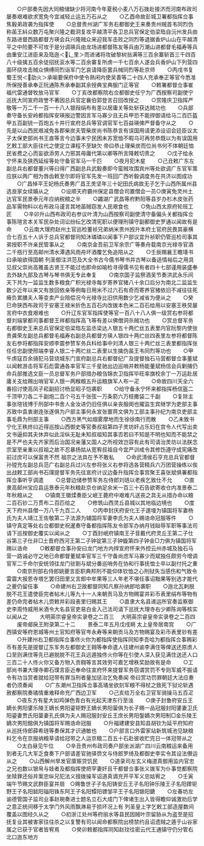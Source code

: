 <!-- { "loadSidebar": true } -->
　　○户部奏先因大同粮储缺少将河南今年夏税小麦八万石拨赴接济而河南布政司屡奏艰难欲求宽免今宜减轻止运五万石从之
　　○乙酉命故彭城卫署都指挥佥事焦毅弟政袭为指挥使
　　○总督贵州湖广军务右都御史王来奏贵州贼首韦同烈伪称苖王紏众数万屯聚兴隆之截洞复攻平越清平各卫总兵官保定伯梁珤自沅州发兵由东路进督西路都督方瑛会兵兴隆贼众来迎我军击败之同烈等退据香炉山山在平越清平之中险要不可攻于是分调瑛兵由龙场进都督陈友等兵由万潮山进都督毛福寿等兵由重安江进臣来及珤迤＜辶里＞而进诸将攻破黎树翁满等三百余寨斩首三千四百八十级擒五百余徒招抚衮水等二百余寨复所虏一千七百余人遂会兵香炉山下列营四面环绕攻击贼众惧缚同烈诣军门乞哀请降臣罢兵械同烈等赴京师
　　○丙戌书复蜀王悦＜劭火＞承喻要保府中使令熟闲内使吴善等二十四人充承奉正等官今悉准所保授善承奉正阮通陈焘承奉副其余授典宝典服门正等官
　　○敕署都督佥事崔福代雷通督牧放马官军
　　○丁亥改都察院右佥都御史任宁为广西按察司副使宁巡抚大同宣府政誉不著因总兵官定襄伯郭登言召回改授之
　　○赏隆庆卫指挥严敬等一万二千一百一十八人银叚绢布有差以居庸关等处斩获达贼功也
　　○兵部奏守备长安岭都指挥安瑛报边警因言军马寡少且无兵甲恐不能捍御请给马二百匹盔甲五百副铳一百炮五十并行宣府总兵等官调官军七百益瑛俾严督备守从之
　　○先是以山西民艰减免各郡柴炭夫管柴炭尚书陈恭言有误国用请更添设诏会廷臣议太子太保吏部尚书王直等言今边事未宁民困未苏宽恤不暇乌可再劳恭既以为有误国用乞敕工部大臣往代之使定立课程不至缺欠  帝曰恭止理柴炭而位尚书何不体朝廷恤民省费之心而妄欲添劳人力邪其毋庸代第以卿等所言降敕切责之
　　○戊子给永宁怀来及狭西延绥等处守备官军马一千匹
　　○夜月犯木星
　　○己丑敕广东左副总兵右都督董兴等曰得广西副总兵武毅奏即今蛮贼攻围宾州等处欲调广东官军策应朕以两广相为唇齿敕至尔即将官军先发一班回广西听毅调度务在共济以图成功
　　○广昌悼平王妃杨氏奏男广昌王羙坚年三十妃田氏病故无子乞于山西所属州县选良家女续婚从之
　　○设顺天府霸州保定县僧会司置僧会一员○庚寅免灵州土达官军民景泰元年应纳税粮之半
　　○蠲湖广武昌等府黔阳等县岁办杉木皮张药品军需物料以右布政马谨言其地苖贼窃发人民艰食也
　　○免山西太原府轮班工匠
　　○辛卯升山西布政司右参议叶清为山西按察司副使清守备偏头关都指挥佥事陈瑄言本关军民杂处词讼纷纭乞改清宪职以便理刑镇守副都御史罗通以闻故有是命
　　○云南大理府赵州土官巡检董祯兄弟纳米贵州觊升本府土官府民畏其豪横合七百五十人诉于总兵官都督同知沐璘璘以闻事下户部议宜升祯职仍管巡检司事其弟授职不许亲民管事从之
　　○南京金吾前卫军余宗广等奏舟载南京光禄寺官酒二千瓶行至高邮州清水潭遇风雨舟坏酒覆乞免追陪从之
　　○壬辰赐襄王瞻墡书曰承喻欲得国朝  列圣御注洪范及大全书古今儒书琴书并古琴以备适情裕后之用具见叔父崇尚高雅虽古贤王不能过也即命如喻检寻得儒书见有者四十七部谨用装盛奉去外缺九部及古琴与琴书俱无专此奉复
　　○南京国子监祭酒吴节奏洪武永乐间天下共为一监监生数多粮食广积光禄寺每岁寄养官猪八十余口后分为南北二监监生数少近年以来又有放回依亲等例每日用米不过六石有奇而寄养官猪依旧不减往往死瘠负累膳夫人等变卖产业陪偿况今光禄寺比旧供用数少乞减省为便从之
　　○癸巳命狭西布政司于安塞王禄米折色五百石内改拨本色米二百石给用以安塞王秩炅屡言府中衣食艰难也
　　○升辽东官军指挥使等官一百八十八人俱一级赏右参将都督刘端掌都司事都督王祥都指挥高飞等有差以佛僧洞杀贼功也
　　○赏总督军务右都御史王来总兵官保定伯梁珤左监丞梁达人银五十两纻丝五表里内官阮黎内使张贵龚荣左副总兵都督毛福寿右副总兵都督方瑛人银四十两纻丝四表里左参将都督陈友右参将都指挥安顺李震参赞军务兵科给事中刘清人银三十两纻丝三表里都指挥张任任忠副使邢端李睿人银二十两纻丝二表里以生擒伪苖王韦同烈等功也
　　○甲午虏寇百余骑犯马营烧城东门宣府副总兵右都督纪广及提督独石马营都督佥事董斌以闻敕游击将军石彪雷通各率官军三千星驰出边巡哨并敕杨能董斌杨信会兵剿捕仍命兵部推选文臣一员总督军务户部措办粮刍锦衣卫指挥毕旺率旗校余丁一万运赴居庸关支给赐出哨官军人银一两糇粮五升运粮旗军人布一疋
　　○命故四川天全六番招讨使高凤子崧副招讨杨显昭子恺袭职
　　○给守备永宁怀来都指挥杨信盔二千顶甲刀各二千副炮二百个弓五千张弦一万条箭六万枝撒袋二千副
　　○复除主事张瑄钱博于刑部中书舍人金汝进仍旧任俱以亲丧服阕也擢监生宾继学为吏部主事苏致中袁衷谢连张遂俱为户部主事何永宣张寰蒋文俱为工部主事孙纪为南京吏部主事毛鼎为刑部主事
　　○西方黑气如烟雾摩地而生徐徐南行而散
　　○乙未致书宁化王秩炵曰近得巡按山西御史等官奏叔祖第四子羙坊奸占乐妇在宫令人代写出卖文书逼抑其夫休弃似此淫纵无耻未知叔祖知其事否若曰不知是不明也知而不能禁之是不严也夫先齐家而后治国况亲藩又国人之所视效岂容有此有司请治羙坊以法朕念宗室至亲重以叔祖之故不忍暴扬姑从宽宥叔祖自今宜严训戒令其修饬遵守成宪痛改前过庶可以保富贵不然  祖宗之法具在予不敢私
　　○命武清侯石亨充总兵官都督孙镗充左副总兵范广右副总兵过兴左参将张义右参将选各营精兵六万团营操练以俟出战敕工部尚书石璞提督军务先往宣府计议边备升指挥佥事宫聚王喜张斌俱署都指挥佥事听亨调遣
　　○总督边储参赞军务左侍郎刘琏以老疾乞致仕不允
　　○直隶高邮州宝应县运景泰元年秋粮赴京仓纳足余米一百三十石告欲寄收仓内准景泰二年秋粮从之
　　○镇南王徽煣奏臣父岷王薨府中艰难凡送丧之具无从措办命以粮二百石钞二万贯布二百匹给之
　　○修筑山西灵丘县城以其地临边境也
　　○度天下府州县僧一万八千九百二人
　　○丙申封庆府安化王子邃墁为镇国将军妻杨氏为夫人靖江王佐敬第二子法源为辅国将军妻李氏为夫人赐诰命冠服等件
　　○镇守真定等处右佥都御史祝暹奏守备都指挥陈友令部军办纳月钱敺辱军职等事法司请下巡按御史覆实以闻从之
　　○丁酉封岷府镇南王子音戴代府灵丘王第二子仕谷第三子仕非□土晋府西河王第二子钟锭第三子钟鏇第四子钟金□力俱为镇国将军赐以诰命
　　○敕都督佥事孙安曰龙门地方内捍宣府怀来外控云州赤城及独石马营一路诚必守之地已命都督董斌率官军三千守备尚虑军马寡少而斌独任颇劳今增调官军二千命尔安统领往龙门驻劄与斌分番巡哨务在协和行事抚恤士卒以副付托之重
　　○南京刑部右侍郎姚夔言臣职典邦刑不能仰体钦恤之心刑狱失当感伤和气致令雷震大报恩寺塔乞罢归田里又言郎中牟果等三人年老不堪任事诏黜果等别选才能代之夔仍留任事
　　○命建州右卫故都督同知凡察孙纳郎哈袭职
　　○迤北瓦剌脱脱不花王遣使臣完者帖木儿等九十一人来朝贡马及方物赐宴并彩币表里绢布等物有差仍命完者帖木儿赍敕并彩段表里归赐其王
　　○直隶大名县递运所官奏监察御史李周恃威用米酒令大名县官吏易白金入己法司请下巡抚大理寺右少卿陈询等核实以闻从之
　　大明英宗睿皇帝实录卷之二百三
　大明英宗睿皇帝实录卷之二百四
　　废帝郕戾王附录第二十二
　　景泰二年五月戊戌朔  太上皇帝居南宫
　　○广西镇安等府恩城等州土官知府等官岑永寿等来朝贡马及方物赐宴及彩币表里钞有差
　　○升建州右卫都指挥佥事佟火你为都指挥使指挥同知李吾哈为都指挥佥事赐彩币有差先是提督辽东军务左都御史王翱等奉命遣人往建州谕李满住等俾送还原虏人口至则满住等先已避脱脱不花王兵远遁独佟火你等在引使人深入获见满住送还人口三百二十人佟火你又备方物入贡翱等言其效劳可嘉乞增秩奖励故有是命
　　○工部尚书兼大理寺卿石璞言臣近奉命往宣府怀来提督军务窃谓赏罚不专则军威不振请令有功当赏者就给冠带有罪当刑者量加惩治乞免奏闻  帝曰赏功罚罪朝廷大法应奏者仍须奏闻
　　○广东潮州卫指挥佥事高璚坐欲刻军粮不得杖之致死下狱论斩遇赦都察院奏璚情重难释命充广西边卫军
　　○己亥给万全右卫官军骑操马五百疋
　　○夜东方有星大如鸡弹色青白有光起天津东行至浊
　　○庚子封鲁府安丘王嫡长男阳鐆乐陵王嫡长男阳鎏钜野王嫡长男阳蓥俱为长子赐一品冠服封阳鐆妻卫氏阳鎏妻贾氏阳蓥妻孔氏俱为夫人赐冠服封安丘王庶长男阳鎜嫡次男阳制□金乐陵王嫡次男阳錧俱为镇国将军赐诰命冠服
　　○升福建建安县知县胡钦为延平府知府从巡抚侍郎薛希琏等奏保其才识通敏也
　　○户部言口外雷家站新筑城池见缺粮料乞令在京报纳粮草请给冠带之人运京粮二百五十石赴彼收贮完日一体冠带从之
　　○太白昼见午位
　　○辛丑贵州布政司奏户部坐派湖广四川云南粮运来备用到者无几大军乏食奏下户部请差官驰驿赍文与侍郎罗绮及都御史李实令其设法儧运从之
　　○山西解州旱发官廪赈贷饥民
　　○道录司左玄义梅道真御用监内官忠之兄也数以银帛与妓者及都指挥使把罕妻奸且干都督佥事张义拨军为仆事觉都察院坐赎罪还俗并案忠纵兄犯法义擅拨操军诏道真谪充开平军义忠姑宥之
　　○壬寅端午节赐文武群臣宴并扇　○赐鲁世子子名阳铸安丘王子名阳钟乐陵王子名阳鑗钜野王子名阳鉥阳锱阳铢东阿王子名阳镡阳镖邹平王子名阳锧阳鎕
　　○左春坊左谕德管国子监司业事赵琬奏进士题名立石大成门下俾诸生出入皆得瞻仰诚激劝后学之意正统间移于太学门外风雨飘淋易于损坏况上有  列圣皇上字乞敕工部造屋数间覆盖以图经久从之
　　○初浙江处州等府丽水等县民因贼叶宗留胁从为盗至是招抚复业其被害家往往杀之以复讐有司以闻命都察院出榜禁约且诏遗贼之遁于山谷家属之已获于官者皆宥焉
　　○癸卯敕都指挥同知赵玟往密云代王通镇守仍分管右北口迤东地方
